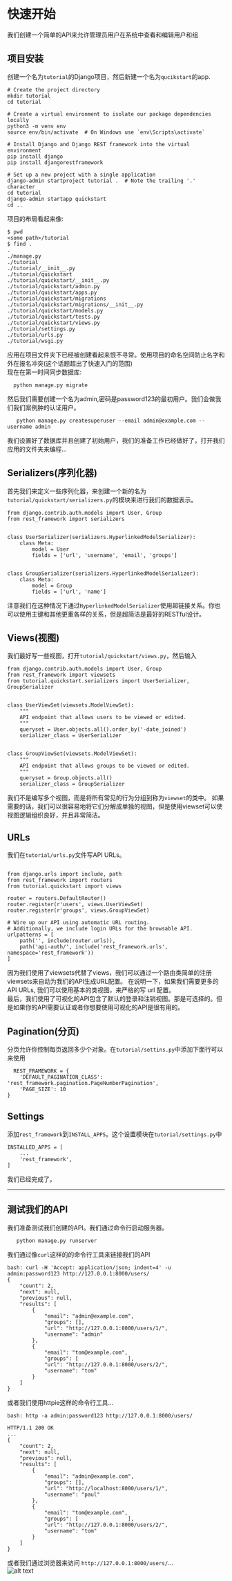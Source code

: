 # 快速开始  
我们创建一个简单的API来允许管理员用户在系统中查看和编辑用户和组  
## 项目安装  
创建一个名为`tutorial`的Django项目，然后新建一个名为`qucikstart`的app.  
  
```  
# Create the project directory
mkdir tutorial
cd tutorial

# Create a virtual environment to isolate our package dependencies locally
python3 -m venv env
source env/bin/activate  # On Windows use `env\Scripts\activate`

# Install Django and Django REST framework into the virtual environment
pip install django
pip install djangorestframework

# Set up a new project with a single application
django-admin startproject tutorial .  # Note the trailing '.' character
cd tutorial
django-admin startapp quickstart
cd ..  
```  
项目的布局看起来像:  

```  
$ pwd
<some path>/tutorial
$ find .
.
./manage.py
./tutorial
./tutorial/__init__.py
./tutorial/quickstart
./tutorial/quickstart/__init__.py
./tutorial/quickstart/admin.py
./tutorial/quickstart/apps.py
./tutorial/quickstart/migrations
./tutorial/quickstart/migrations/__init__.py
./tutorial/quickstart/models.py
./tutorial/quickstart/tests.py
./tutorial/quickstart/views.py
./tutorial/settings.py
./tutorial/urls.py
./tutorial/wsgi.py 
```   
应用在项目文件夹下已经被创建看起来恨不寻常。使用项目的命名空间防止名字和外在报名冲突(这个话题超出了快速入门的范围)  
现在在第一时间同步数据库:  
```  
  python manage.py migrate
```   
然后我们需要创建一个名为admin,密码是password123的最初用户。我们会做我们我们案例肿的认证用户。
```   
   python manage.py createsuperuser --email admin@example.com --username admin
```  
我们设置好了数据库并且创建了初始用户，我们的准备工作已经做好了，打开我们应用的文件夹来编程...   
## Serializers(序列化器)  
首先我们来定义一些序列化器，来创建一个新的名为`tutorial/quickstart/serializers.py`的模块来进行我们的数据表示。  

```  
from django.contrib.auth.models import User, Group
from rest_framework import serializers


class UserSerializer(serializers.HyperlinkedModelSerializer):
    class Meta:
        model = User
        fields = ['url', 'username', 'email', 'groups']


class GroupSerializer(serializers.HyperlinkedModelSerializer):
    class Meta:
        model = Group
        fields = ['url', 'name']   
```
注意我们在这种情况下通过`HyperlinkedModelSerializer`使用超链接关系。你也可以使用主键和其他更重各样的关系，但是超简洁是最好的RESTful设计。
  
## Views(视图)  
我们最好写一些视图，打开`tutorial/quickstart/views.py`，然后输入  

```  
from django.contrib.auth.models import User, Group
from rest_framework import viewsets
from tutorial.quickstart.serializers import UserSerializer, GroupSerializer


class UserViewSet(viewsets.ModelViewSet):
    """
    API endpoint that allows users to be viewed or edited.
    """
    queryset = User.objects.all().order_by('-date_joined')
    serializer_class = UserSerializer


class GroupViewSet(viewsets.ModelViewSet):
    """
    API endpoint that allows groups to be viewed or edited.
    """
    queryset = Group.objects.all()
    serializer_class = GroupSerializer
```
我们不是编写多个视图，而是将所有常见的行为分组到称为`viewset`的类中。
如果需要的话，我们可以很容易地将它们分解成单独的视图，但是使用viewset可以使视图逻辑组织良好，并且非常简洁。  
## URLs  
我们在`tutorial/urls.py`文件写API URLs。   

```  
  
from django.urls import include, path
from rest_framework import routers
from tutorial.quickstart import views

router = routers.DefaultRouter()
router.register(r'users', views.UserViewSet)
router.register(r'groups', views.GroupViewSet)

# Wire up our API using automatic URL routing.
# Additionally, we include login URLs for the browsable API.
urlpatterns = [
    path('', include(router.urls)),
    path('api-auth/', include('rest_framework.urls', namespace='rest_framework'))
]  
```   
因为我们使用了viewsets代替了views，我们可以通过一个路由类简单的注册viewsets来自动为我们的API生成URL配置。
在说明一下，如果我们需要更多的API URLs, 我们可以使用基本的类视图，来严格的写 url 配置。  
最后，我们使用了可视化的API包含了默认的登录和注销视图。那是可选择的。但是如果你的API需要认证或者你想要使用可视化的API是很有用的。  
## Pagination(分页)  
分页允许你控制每页返回多少个对象。在`tutorial/settins.py`中添加下面行可以来使用  

```  
  REST_FRAMEWORK = {
    'DEFAULT_PAGINATION_CLASS': 'rest_framework.pagination.PageNumberPagination',
    'PAGE_SIZE': 10
}
```  
## Settings  
添加`rest_framework`到`INSTALL_APPS`。这个设置模块在`tutorial/settings.py`中  

```  
INSTALLED_APPS = [
    ...
    'rest_framework',
]  
```  
我们已经完成了。  
  
-------------------------  

## 测试我们的API  
我们准备测试我们创建的API。我们通过命令行启动服务器。  

```  
   python manage.py runserver
```  
我们通过像`curl`这样的的命令行工具来链接我们的API  

```  
bash: curl -H 'Accept: application/json; indent=4' -u admin:password123 http://127.0.0.1:8000/users/
{
    "count": 2,
    "next": null,
    "previous": null,
    "results": [
        {
            "email": "admin@example.com",
            "groups": [],
            "url": "http://127.0.0.1:8000/users/1/",
            "username": "admin"
        },
        {
            "email": "tom@example.com",
            "groups": [                ],
            "url": "http://127.0.0.1:8000/users/2/",
            "username": "tom"
        }
    ]
}
```   
或者我们使用httpie这样的命令行工具...  

```  
bash: http -a admin:password123 http://127.0.0.1:8000/users/

HTTP/1.1 200 OK
...
{
    "count": 2,
    "next": null,
    "previous": null,
    "results": [
        {
            "email": "admin@example.com",
            "groups": [],
            "url": "http://localhost:8000/users/1/",
            "username": "paul"
        },
        {
            "email": "tom@example.com",
            "groups": [                ],
            "url": "http://127.0.0.1:8000/users/2/",
            "username": "tom"
        }
    ]
}
```
或者我们通过浏览器来访问 `http://127.0.0.1:8000/users/`...  
![alt text](https://www.django-rest-framework.org/img/quickstart.png "qucikstart user api")
























